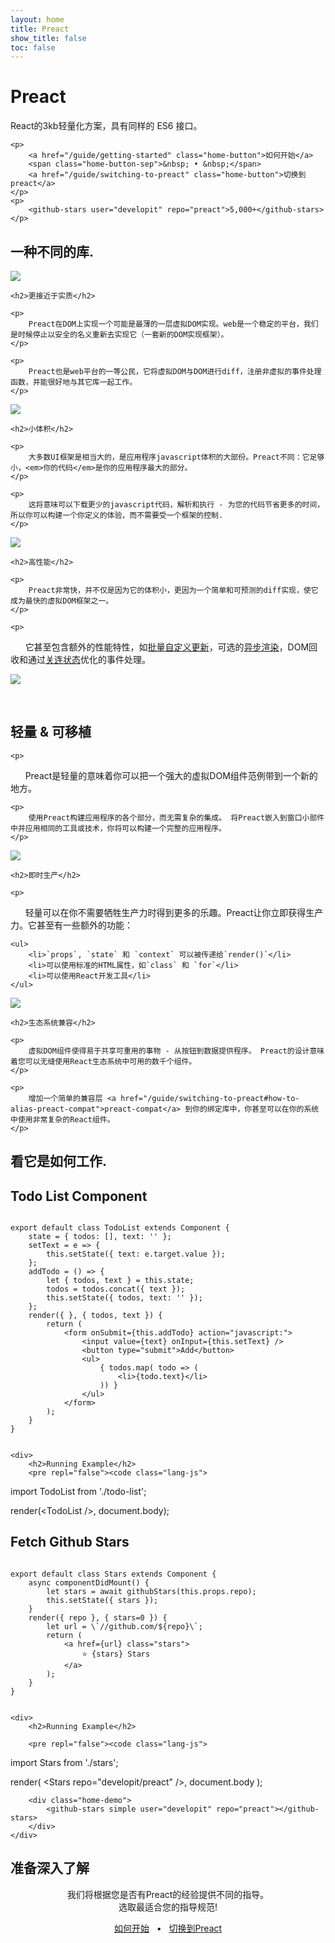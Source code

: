 ```yaml
---
layout: home
title: Preact
show_title: false
toc: false
---
```



<jumbotron>
    <h1>
        <logo height="1.5em" title="Preact" text>Preact</logo>
    </h1>

   <p>React的3kb轻量化方案，具有同样的 ES6 接口。</p>

    <p>
        <a href="/guide/getting-started" class="home-button">如何开始</a>
        <span class="home-button-sep">&nbsp; • &nbsp;</span>
        <a href="/guide/switching-to-preact" class="home-button">切换到preact</a>
    </p>
    <p>
        <github-stars user="developit" repo="preact">5,000+</github-stars>
    </p>
</jumbotron>


<section class="home-top">
    <h1>一种不同的库.</h1>
</section>


<section class="home-section">
    <img src="/assets/home/metal.svg">

    <h2>更接近于实质</h2>
    
    <p> 
		Preact在DOM上实现一个可能是最薄的一层虚拟DOM实现。web是一个稳定的平台，我们是时候停止以安全的名义重新去实现它（一套新的DOM实现框架）。
    </p>

    <p> 
		Preact也是web平台的一等公民，它将虚拟DOM与DOM进行diff，注册非虚拟的事件处理函数，并能很好地与其它库一起工作。
    </p>
</section>


<section class="home-section">
    <img src="/assets/home/size.svg">

    <h2>小体积</h2>
    
    <p>
		大多数UI框架是相当大的，是应用程序javascript体积的大部份。Preact不同：它足够小，<em>你的代码</em>是你的应用程序最大的部分。
    </p>
    
    <p> 
		这将意味可以下载更少的javascript代码，解析和执行 - 为您的代码节省更多的时间，所以你可以构建一个你定义的体验，而不需要受一个框架的控制.
    </p>
</section>


<section class="home-section">
    <img src="/assets/home/performance.svg">

    <h2>高性能</h2>
    
    <p>
		Preact非常快，并不仅是因为它的体积小，更因为一个简单和可预测的diff实现，使它成为最快的虚拟DOM框架之一。
    </p>
    
    <p> 
        它甚至包含额外的性能特性，如<a href="/guide/configuration#debounceRendering">批量自定义更新</a>，可选的<a href="/guide/configuration#syncComponentUpdates">异步渲染</a>，DOM回收和通过[关连状态](/guide/linked-state)优化的事件处理。
    </p>
</section>


<section class="home-section">
    <img src="/assets/home/portable.svg">
 
    <h2>轻量 &amp; 可移植</h2>
    
    <p>
        Preact是轻量的意味着你可以把一个强大的虚拟DOM组件范例带到一个新的地方。
    </p>
    
    <p> 
        使用Preact构建应用程序的各个部分，而无需复杂的集成。 将Preact嵌入到窗口小部件中并应用相同的工具或技术，你将可以构建一个完整的应用程序。
    </p>
</section>


<section class="home-section">
    <img src="/assets/home/productive.svg">

    <h2>即时生产</h2>
    
    <p>
        轻量可以在你不需要牺牲生产力时得到更多的乐趣。Preact让你立即获得生产力。它甚至有一些额外的功能：
    </p>
    
    <ul>
        <li>`props`, `state` 和 `context` 可以被传递给`render()`</li>
        <li>可以使用标准的HTML属性，如`class` 和 `for`</li>
        <li>可以使用React开发工具</li>
    </ul>
</section>


<section class="home-section">
    <img src="/assets/home/compatible.svg">

    <h2>生态系统兼容</h2>
    
    <p> 
        虚拟DOM组件使得易于共享可重用的事物 - 从按钮到数据提供程序。 Preact的设计意味着您可以无缝使用React生态系统中可用的数千个组件。
    </p>
    
    <p> 
        增加一个简单的兼容层 <a href="/guide/switching-to-preact#how-to-alias-preact-compat">preact-compat</a> 到你的绑定库中，你甚至可以在你的系统中使用非常复杂的React组件。
    </p>
</section>


<section class="home-top">
    <h1>看它是如何工作.</h1>
</section>


<section class="home-split">
    <div>
        <h2>Todo List Component</h2>
        <pre><code class="lang-js">
export default class TodoList extends Component {
    state = { todos: [], text: '' };
    setText = e =&gt; {
        this.setState({ text: e.target.value });
    };
    addTodo = () =&gt; {
        let { todos, text } = this.state;
        todos = todos.concat({ text });
        this.setState({ todos, text: '' });
    };
    render({ }, { todos, text }) {
        return (
            &lt;form onSubmit={this.addTodo} action="javascript:"&gt;
                &lt;input value={text} onInput={this.setText} /&gt;
                &lt;button type="submit"&gt;Add&lt;/button&gt;
                &lt;ul&gt;
                    { todos.map( todo =&gt; (
                        &lt;li&gt;{todo.text}&lt;/li&gt;
                    )) }
                &lt;/ul&gt;
            &lt;/form&gt;
        );
    }
}
        </code></pre>
    </div>
    
    <div>
        <h2>Running Example</h2>
        <pre repl="false"><code class="lang-js">
import TodoList from './todo-list';

render(&lt;TodoList /&gt;, document.body);
        </code></pre>
        <div class="home-demo">
            <todo-list></todo-list>
        </div>
    </div>
</section>


<section class="home-split">
    <div>
        <h2>Fetch Github Stars</h2>
        <pre><code class="lang-js">
export default class Stars extends Component {
    async componentDidMount() {
        let stars = await githubStars(this.props.repo);
        this.setState({ stars });
    }
    render({ repo }, { stars=0 }) {
        let url = \`//github.com/${repo}\`;
        return (
            &lt;a href={url} class="stars"&gt;
                ⭐️ {stars} Stars
            &lt;/a&gt;
        );
    }
}
        </code></pre>
    </div>
    
    <div>
        <h2>Running Example</h2>
        
        <pre repl="false"><code class="lang-js">
import Stars from './stars';

render(
    &lt;Stars repo="developit/preact" /&gt;,
    document.body
);
        </code></pre>
       
        <div class="home-demo">
            <github-stars simple user="developit" repo="preact"></github-stars>
        </div>
    </div>
</section>


<section class="home-top">
    <h1>准备深入了解</h1>
</section>


<section style="text-align:center;">
    <p>
        我们将根据您是否有Preact的经验提供不同的指导。
        <br> 
        选取最适合您的指导规范!
    </p>
    <p>
        <a href="/guide/getting-started" class="home-button">如何开始</a>
        <span class="home-button-sep">&nbsp; • &nbsp;</span>
        <a href="/guide/switching-to-preact" class="home-button">切换到Preact</a>
    </p>
</section>
